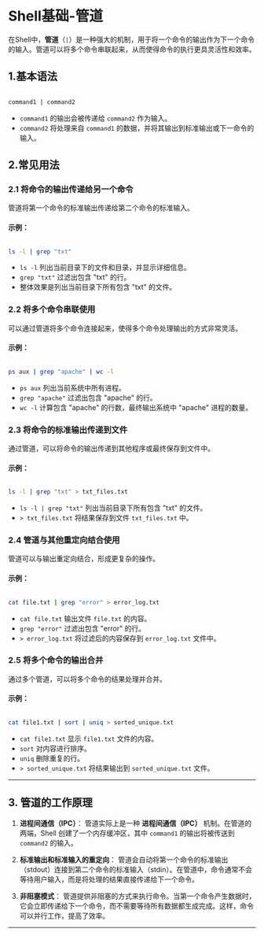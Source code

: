 # Shell基础-管道

在Shell中，**管道**（`|`）是一种强大的机制，用于将一个命令的输出作为下一个命令的输入。管道可以将多个命令串联起来，从而使得命令的执行更具灵活性和效率。

## 1.基本语法

```bash

command1 | command2
```

- `command1` 的输出会被传递给 `command2` 作为输入。
- `command2` 将处理来自 `command1` 的数据，并将其输出到标准输出或下一命令的输入。

## 2.常见用法

### 2.1 **将命令的输出传递给另一个命令**
管道将第一个命令的标准输出传递给第二个命令的标准输入。

#### 示例：
```bash

ls -l | grep "txt"
```
- `ls -l` 列出当前目录下的文件和目录，并显示详细信息。
- `grep "txt"` 过滤出包含 "txt" 的行。
- 整体效果是列出当前目录下所有包含 "txt" 的文件。

### 2.2 **将多个命令串联使用**
可以通过管道将多个命令连接起来，使得多个命令处理输出的方式非常灵活。

#### 示例：
```bash

ps aux | grep "apache" | wc -l
```
- `ps aux` 列出当前系统中所有进程。
- `grep "apache"` 过滤出包含 "apache" 的行。
- `wc -l` 计算包含 "apache" 的行数，最终输出系统中 "apache" 进程的数量。

### 2.3 **将命令的标准输出传递到文件**
通过管道，可以将命令的输出传递到其他程序或最终保存到文件中。

#### 示例：
```bash

ls -l | grep "txt" > txt_files.txt
```
- `ls -l | grep "txt"` 列出当前目录下所有包含 "txt" 的文件。
- `> txt_files.txt` 将结果保存到文件 `txt_files.txt` 中。

### 2.4 **管道与其他重定向结合使用**
管道可以与输出重定向结合，形成更复杂的操作。

#### 示例：
```bash

cat file.txt | grep "error" > error_log.txt
```
- `cat file.txt` 输出文件 `file.txt` 的内容。
- `grep "error"` 过滤出包含 "error" 的行。
- `> error_log.txt` 将过滤后的内容保存到 `error_log.txt` 文件中。

### 2.5 **将多个命令的输出合并**
通过多个管道，可以将多个命令的结果处理并合并。

#### 示例：
```bash

cat file1.txt | sort | uniq > sorted_unique.txt
```
- `cat file1.txt` 显示 `file1.txt` 文件的内容。
- `sort` 对内容进行排序。
- `uniq` 删除重复的行。
- `> sorted_unique.txt` 将结果输出到 `sorted_unique.txt` 文件。

---

## 3. 管道的工作原理

1. **进程间通信（IPC）**：
   管道实际上是一种 **进程间通信（IPC）** 机制。在管道的两端，Shell 创建了一个内存缓冲区，其中 `command1` 的输出将被传送到 `command2` 的输入。
   
2. **标准输出和标准输入的重定向**：
   管道会自动将第一个命令的标准输出（stdout）连接到第二个命令的标准输入（stdin）。在管道中，命令通常不会等待用户输入，而是将处理的结果直接传递给下一个命令。

3. **非阻塞模式**：
   管道提供非阻塞的方式来执行命令。当第一个命令产生数据时，它会立即传递给下一个命令，而不需要等待所有数据都生成完成。这样，命令可以并行工作，提高了效率。

---
